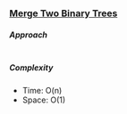 ### [Merge Two Binary Trees](https://leetcode.com/problems/merge-two-binary-trees/)

##### Approach

```js


```

##### Complexity

- Time: O(n)
- Space: O(1)
